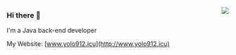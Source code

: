 <a href="https://passer-by.com/" target="_blank"><img align="right" src="https://github-readme-stats.vercel.app/api?username=blazemaple521&show_icons=true&count_private=false&theme=vue-dark" /></a>

### Hi there 👋

I'm a Java back-end developer

My Website: [www.yolo912.icu](http://www.yolo912.icu)

